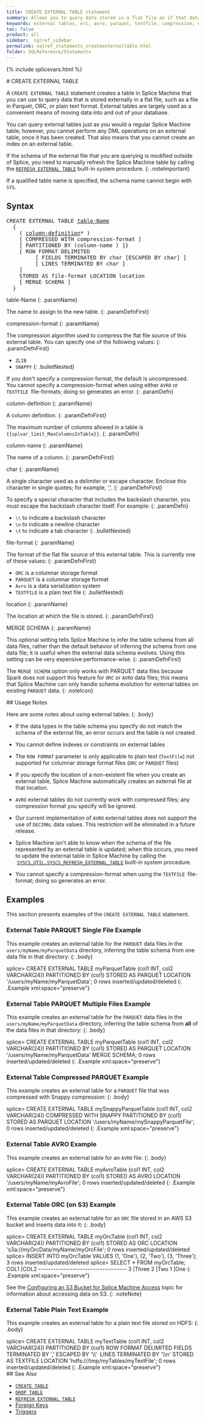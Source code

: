 ```yaml
---
title: CREATE EXTERNAL TABLE statement
summary: Allows you to query data stored in a flat file as if that data were stored in a Splice Machine table.
keywords: external tables, orc, avro, parquet, textfile, compression, encoding, separator
toc: false
product: all
sidebar:  sqlref_sidebar
permalink: sqlref_statements_createexternaltable.html
folder: SQLReference/Statements
---
```

{% include splicevars.html %} <section>
<div class="TopicContent" data-swiftype-index="true" markdown="1">
# CREATE EXTERNAL TABLE

A `CREATE EXTERNAL TABLE` statement creates a table in Splice Machine
that you can use to query data that is stored externally in a flat file,
such as a file in Parquet, ORC, or plain text format. External tables
are largely used as a convenient means of moving data into and out of
your database.

You can query external tables just as you would a regular Splice Machine
table; however, you cannot perform any DML operations on an external
table, once it has been created. That also means that you cannot create
an index on an external table.

If the schema of the external file that you are querying is modified
outside of Splice, you need to manually refresh the Splice Machine table
by calling the
[`REFRESH EXTERNAL TABLE`](sqlref_sysprocs_refreshexttable.html) built-in
system procedure.
{: .noteImportant}

If a qualified table name is specified, the schema name cannot begin
with `SYS`.

## Syntax

<div class="fcnWrapperWide"><pre class="FcnSyntax">
CREATE EXTERNAL TABLE <a href="sqlref_identifiers_types.html#TableName">table-Name</a>
  {
    ( <a href="sqlref_statements_columndef.html">column-definition</a>* )
    [ COMPRESSED WITH compression-format ]
    [ PARTITIONED BY (column-name ) ]}
    [ ROW FORMAT DELIMITED 
         [ FIELDS TERMINATED BY char [ESCAPED BY char] ]
         [ LINES TERMINATED BY char ]
    ]
    STORED AS file-format LOCATION location
    [ MERGE SCHEMA ]
  }</pre>

</div>
<div class="paramList" markdown="1">
table-Name
{: .paramName}

The name to assign to the new table.
{: .paramDefnFirst}

compression-format
{: .paramName}

The compression algorithm used to compress the flat file source of this
external table. You can specify one of the following values:
{: .paramDefnFirst}

* `ZLIB`
* `SNAPPY`
{: .bulletNested}

If you don't specify a compression format, the default is uncompressed.
You cannot specify a <span
class="CodeItalicFont">compression-format</span> when using either `AVRO` or
`TEXTFILE `<span class="CodeItalicFont">file-formats</span>; doing so
generates an error.
{: .paramDefn}

column-definition
{: .paramName}

A column definition.
{: .paramDefnFirst}

The maximum number of columns allowed in a table is
`{{splvar_limit_MaxColumnsInTable}}`.
{: .paramDefn}

column-name
{: .paramName}

The name of a column.
{: .paramDefnFirst}

char
{: .paramName}

A single character used as a delimiter or escape character. Enclose this
character in single quotes; for example, ','.
{: .paramDefnFirst}

To specify a special character that includes the backslash character,
you must escape the backslash character itself. For example:
{: .paramDefn}

* `\\` to indicate a backslash character
* `\n` to indicate a newline character
* `\t` to indicate a tab character
{: .bulletNested}

file-format
{: .paramName}

The format of the flat file source of this external table. This is
currently one of these values:
{: .paramDefnFirst}

* `ORC` is a columnar storage format
* `PARQUET` is a columnar storage format
* `Avro` is a data serialization system
* `TEXTFILE` is a plain text file
{: .bulletNested}

location
{: .paramName}

The location at which the file is stored.
{: .paramDefnFirst}

MERGE SCHEMA
{: .paramName}

This optional setting tells Splice Machine to infer the table schema from all data files, rather than the default behavior of inferring the schema from one data file; it is useful when the external data schema evolves. Using this setting can be very expensive performance-wise.
{: .paramDefnFirst}

The `MERGE SCHEMA` option only works with PARQUET data files because Spark does not support this feature for `ORC` or `AVRO` data files; this means that Splice Machine can only handle schema evolution for external tables on existing `PARQUET` data.
{: .noteIcon}
</div>
## Usage Notes

Here are some notes about using external tables:
{: .body}

* If the data types in the table schema you specify do not match the
  schema of the external file, an error occurs and the table is not
  created.
* You cannot define indexes or constraints on external tables
* The `ROW FORMAT` parameter is only applicable to plain text
  (`TextFile`) not supported for columnar storage format files (`ORC` or
  `PARQUET` files)
  <!-- or row-based storage format files (AVRO).-->

* If you specify the location of a non-existent file when you create an
  external table, Splice Machine automatically creates an external file
  at that location.
* `AVRO` external tables do not currently work with compressed files;
  any compression format you specify will be ignored.
* Our current implementation of `AVRO` external tables does not support the use of `DECIMAL` data values. This restriction will be eliminated in a future release.
* Splice Machine isn't able to know when the schema of the file
  represented by an external table is updated; when this occurs, you
  need to update the external table in Splice Machine by calling the
 &nbsp;[`SYSCS_UTIL.SYSCS_REFRESH_EXTERNAL_TABLE`](sqlref_sysprocs_refreshexttable.html)
  built-in system procedure.
* You cannot specify a <span
  class="CodeItalicFont">compression-format</span> when using the
  `TEXTFILE `<span class="CodeItalicFont">file-format</span>; doing so
  generates an error.

## Examples

This section presents examples of the `CREATE EXTERNAL TABLE` statement.

### External Table PARQUET Single File Example

This example creates an external table for the `PARQUET` data files in the `users/myName/myParquetData` directory, inferring the table schema from one data file in that directory:
{: .body}

<div class="preWrapperWide" markdown="1">
    splice> CREATE EXTERNAL TABLE myParquetTable
                        (col1 INT, col2 VARCHAR(24))
                        PARTITIONED BY (col1)
                        STORED AS PARQUET
                        LOCATION '/users/myName/myParquetData';
    0 rows inserted/updated/deleted
{: .Example xml:space="preserve"}
</div>

### External Table PARQUET Multiple Files Example

This example creates an external table for the `PARQUET` data files in the `users/myName/myParquetData` directory, inferring the table schema from **all** of the data files in that directory:
{: .body}

<div class="preWrapperWide" markdown="1">
    splice> CREATE EXTERNAL TABLE myParquetTable
                        (col1 INT, col2 VARCHAR(24))
                        PARTITIONED BY (col1)
                        STORED AS PARQUET
                        LOCATION '/users/myName/myParquetData'
                        MERGE SCHEMA;
    0 rows inserted/updated/deleted
{: .Example xml:space="preserve"}
</div>

### External Table Compressed PARQUET Example

This example creates an external table for a `PARQUET` file that was
compressed with Snappy compression:
{: .body}

<div class="preWrapper" markdown="1">
    splice> CREATE EXTERNAL TABLE mySnappyParquetTable
                        (col1 INT, col2 VARCHAR(24))
                        COMPRESSED WITH SNAPPY
                        PARTITIONED BY (col1)
                        STORED AS PARQUET
                        LOCATION '/users/myName/mySnappyParquetFile';
    0 rows inserted/updated/deleted
{: .Example xml:space="preserve"}

</div>

### External Table AVRO Example
This example creates an external table for an `AVRO` file:
{: .body}

<div class="preWrapper" markdown="1">
    splice> CREATE EXTERNAL TABLE myAvroTable
                        (col1 INT, col2 VARCHAR(24))
                        PARTITIONED BY (col1)
                        STORED AS AVRO
                        LOCATION '/users/myName/myAvroFile';
    0 rows inserted/updated/deleted
{: .Example xml:space="preserve"}
</div>

### External Table ORC (on S3) Example

This example creates an external table for an `ORC` file stored in an AWS S3 bucket and inserts
data into it:
{: .body}

<div class="preWrapper" markdown="1">
    splice> CREATE EXTERNAL TABLE myOrcTable
                        (col1 INT, col2 VARCHAR(24))
                        PARTITIONED BY (col1)
                        STORED AS ORC
                        LOCATION 's3a://myOrcData/myName/myOrcFile';
    0 rows inserted/updated/deleted
    splice> INSERT INTO myOrcTable VALUES (1, 'One'), (2, 'Two'), (3, 'Three');
    3 rows inserted/updated/deleted
    splice> SELECT * FROM myOrcTable;
    COL1        |COL2
    ------------------------------------
    3           |Three
    2           |Two
    1           |One
{: .Example xml:space="preserve"}

</div>

See the [Configuring an S3 Bucket for Splice Machine Access](developers_cloudconnect_configures3.html) topic for information about accessing data on S3.
{: .noteNote}

### External Table Plain Text Example

This example creates an external table for a plain text file stored on HDFS:
{: .body}

<div class="preWrapper" markdown="1">
    splice> CREATE EXTERNAL TABLE myTextTable
                        (col1 INT, col2 VARCHAR(24))
                        PARTITIONED BY (col1)
                        ROW FORMAT DELIMITED FIELDS
                        TERMINATED BY ','
                        ESCAPED BY '\\' 
                        LINES TERMINATED BY '\\n'
                        STORED AS TEXTFILE
                        LOCATION 'hdfs:///tmp/myTables/myTextFile';
    0 rows inserted/updated/deleted
{: .Example xml:space="preserve"}

</div>
## See Also

* [`CREATE TABLE`](sqlref_statements_createtable.html)
* [`DROP TABLE`](sqlref_statements_droptable.html)
* [`REFRESH EXTERNAL TABLE`](sqlref_sysprocs_refreshexttable.html)
* [Foreign Keys](developers_fundamentals_foreignkeys.html)
* [Triggers](developers_fundamentals_triggers.html)

</div>
</section>
